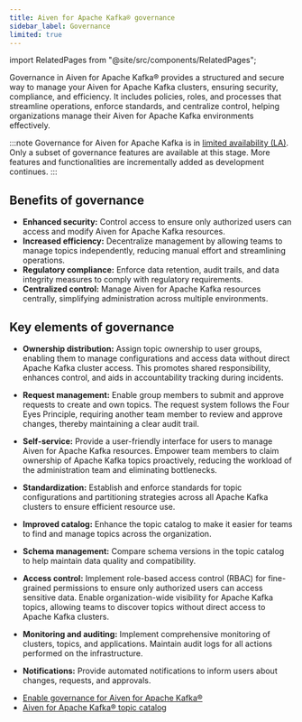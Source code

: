 ```yaml
---
title: Aiven for Apache Kafka® governance
sidebar_label: Governance
limited: true
---
```


import RelatedPages from "@site/src/components/RelatedPages";

Governance in Aiven for Apache Kafka® provides a structured and secure way to manage your Aiven for Apache Kafka clusters, ensuring security, compliance, and efficiency.
It includes policies, roles, and processes that streamline operations, enforce standards,
and centralize control, helping organizations manage their
Aiven for Apache Kafka environments effectively.

:::note
Governance for Aiven for Apache Kafka is in
[limited availability (LA)](/docs/platform/concepts/beta_services#limited-availability-).
Only a subset of governance features are available at this stage. More features and
functionalities are incrementally added as development continues.
:::

## Benefits of governance

- **Enhanced security:** Control access to ensure only authorized users can access and
  modify Aiven for Apache Kafka resources.
- **Increased efficiency:** Decentralize management by allowing teams to manage topics
  independently, reducing manual effort and streamlining operations.
- **Regulatory compliance:** Enforce data retention, audit trails, and data integrity
  measures to comply with regulatory requirements.
- **Centralized control:** Manage Aiven for Apache Kafka resources centrally,
  simplifying administration across multiple environments.

## Key elements of governance

- **Ownership distribution:** Assign topic ownership to user groups, enabling them to
  manage configurations and access data without direct Apache Kafka cluster access.
  This promotes shared responsibility, enhances control, and aids in accountability
  tracking during incidents.

- **Request management:** Enable group members to submit and approve requests to create and
  own topics. The request system follows the Four Eyes Principle, requiring another
  team member to review and approve changes, thereby maintaining a clear audit trail.

- **Self-service:** Provide a user-friendly interface for users to manage
  Aiven for Apache Kafka resources. Empower team members to claim ownership of Apache
  Kafka topics proactively, reducing the workload of the administration team and
  eliminating bottlenecks.

- **Standardization:** Establish and enforce standards for topic configurations and
  partitioning strategies across all Apache Kafka clusters to ensure efficient resource
  use.

- **Improved catalog:** Enhance the topic catalog to make it easier for teams to find
  and manage topics across the organization.

- **Schema management:** Compare schema versions in the topic catalog to help
  maintain data quality and compatibility.

- **Access control:** Implement role-based access control (RBAC) for fine-grained
  permissions to ensure only authorized users can access sensitive data. Enable
  organization-wide visibility for Apache Kafka topics, allowing teams to discover
  topics without direct access to Apache Kafka clusters.

- **Monitoring and auditing:** Implement comprehensive monitoring of clusters, topics,
  and applications. Maintain audit logs for all actions performed on the infrastructure.

- **Notifications:** Provide automated notifications to inform users about changes,
  requests, and approvals.

<RelatedPages/>

- [Enable governance for Aiven for Apache Kafka®](/docs/products/kafka/howto/enable-governance)
- [Aiven for Apache Kafka® topic catalog](/docs/products/kafka/concepts/topic-catalog-overview)
